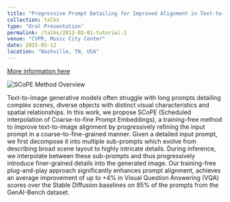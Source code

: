 ```yaml
---
title: "Progressive Prompt Detailing for Improved Alignment in Text-to-Image Generative Models"
collection: talks
type: "Oral Presentation"
permalink: /talks/2013-03-01-tutorial-1
venue: "CVPR, Music City Center"
date: 2025-05-12
location: "Nashville, TN, USA"
---
```


[More information here](https://ketansuhaas.github.io/scope-diffusers/)

![SCoPE Method Overview](https://ketansuhaas.github.io/webpage/images/cvpr_poster.png)


Text-to-image generative models often struggle with long prompts detailing complex scenes, diverse objects with distinct visual characteristics and spatial relationships. In this work, we propose SCoPE (Scheduled interpolation of Coarse-to-fine Prompt Embeddings), a training-free method to improve text-to-image alignment by progressively refining the input prompt in a coarse-to-fine-grained manner. Given a detailed input prompt, we first decompose it into multiple sub-prompts which evolve from describing broad scene layout to highly intricate details. During inference, we interpolate between these sub-prompts and thus progressively introduce finer-grained details into the generated image. Our training-free plug-and-play approach significantly enhances prompt alignment, achieves an average improvement of up to +4% in Visual Question Answering (VQA) scores over the Stable Diffusion baselines on 85% of the prompts from the GenAI-Bench dataset.
